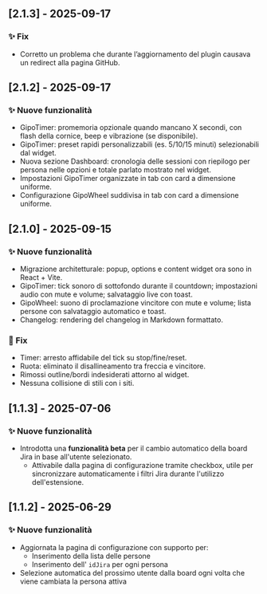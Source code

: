 ## [2.1.3] - 2025-09-17

### ✨ Fix

- Corretto un problema che durante l’aggiornamento del plugin causava un redirect alla pagina GitHub.

## [2.1.2] - 2025-09-17

### ✨ Nuove funzionalità

- GipoTimer: promemoria opzionale quando mancano X secondi, con flash della cornice, beep e vibrazione (se disponibile).
- GipoTimer: preset rapidi personalizzabili (es. 5/10/15 minuti) selezionabili dal widget.
- Nuova sezione Dashboard: cronologia delle sessioni con riepilogo per persona nelle opzioni e totale parlato mostrato nel widget.
- Impostazioni GipoTimer organizzate in tab con card a dimensione uniforme.
- Configurazione GipoWheel suddivisa in tab con card a dimensione uniforme.

## [2.1.0] - 2025-09-15

### ✨ Nuove funzionalità

- Migrazione architetturale: popup, options e content widget ora sono in React + Vite.
- GipoTimer: tick sonoro di sottofondo durante il countdown; impostazioni audio con mute e volume; salvataggio live con toast.
- GipoWheel: suono di proclamazione vincitore con mute e volume; lista persone con salvataggio automatico e toast.
- Changelog: rendering del changelog in Markdown formattato.

### 🐛 Fix

- Timer: arresto affidabile del tick su stop/fine/reset.
- Ruota: eliminato il disallineamento tra freccia e vincitore.
- Rimossi outline/bordi indesiderati attorno al widget.
- Nessuna collisione di stili con i siti.

## [1.1.3] - 2025-07-06

### ✨ Nuove funzionalità

- Introdotta una **funzionalità beta** per il cambio automatico della board Jira in base all'utente selezionato.
  - Attivabile dalla pagina di configurazione tramite checkbox, utile per sincronizzare automaticamente i filtri Jira durante l'utilizzo dell'estensione.

## [1.1.2] - 2025-06-29

### ✨ Nuove funzionalità

- Aggiornata la pagina di configurazione con supporto per:
  - Inserimento della lista delle persone
  - Inserimento dell' `idJira` per ogni persona
- Selezione automatica del prossimo utente dalla board ogni volta che viene cambiata la persona attiva

